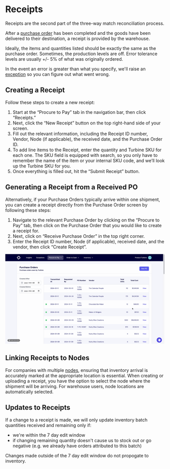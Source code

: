 # Receipts
Receipts are the second part of the three-way match reconciliation process. 

After a [purchase order](/records/purchase_orders) has been completed and the goods have been delivered to their destination, a receipt is provided by the warehouse. 

Ideally, the items and quantities listed should be exactly the same as the purchase order. Sometimes, the production levels are off. Error tolerance levels are usually +/- 5% of what was originally ordered. 

In the event an error is greater than what you specify, we'll raise an [exception](/exceptions/three-way-match) so you can figure out what went wrong.

## Creating a Receipt
Follow these steps to create a new receipt:

1. Start at the “Procure to Pay” tab in the navigation bar, then click “Receipts.”
2. Next, click the “New Receipt” button on the top right-hand side of your screen.
3. Fill out the relevant information, including the Receipt ID number, Vendor, Node (if applicable), the received date, and the Purchase Order ID.
4. To add line items to the Receipt, enter the quantity and Turbine SKU for each one. The SKU field is equipped with search, so you only have to remember the name of the item or your internal SKU code, and we’ll look up the Turbine SKU for you.
5. Once everything is filled out, hit the “Submit Receipt” button.

## Generating a Receipt from a Received PO

Alternatively, if your Purchase Orders typically arrive within one shipment, you can create a receipt directly from the Purchase Order screen by following these steps:

1. Navigate to the relevant Purchase Order by clicking on the “Procure to Pay” tab, then click on the Purchase Order that you would like to create a receipt for.
2. Next, click on “Receive Purchase Order” in the top right corner.
3. Enter the Receipt ID number, Node (if applicable), received date, and the vendor, then click “Create Receipt”.

![Receiving a PO](../../static/img/receipts_2.gif)

## Linking Receipts to Nodes
For companies with multiple [nodes](/records/nodes), ensuring that inventory arrival is accurately marked at the appropriate location is essential.
When creating or uploading a receipt, you have the option to select the node where the shipment will be arriving. For warehouse users, node locations are automatically selected.

## Updates to Receipts

If a change to a receipt is made, we will only update inventory batch quantities received and remaining only if:
* we're within the 7 day edit window 
* if changing remaining quantity doesn't cause us to stock out or go negative (e.g. we already have orders attributed to this batch)

Changes made outside of the 7 day edit window do not propogate to inventory.

